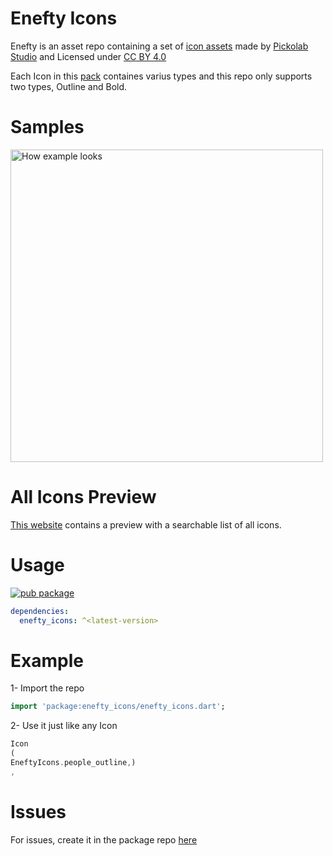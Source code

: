 # Enefty Icons

Enefty is an asset repo containing a set of [icon assets](https://www.figma.com/community/file/1158602726550500895) made
by [Pickolab Studio](https://www.figma.com/@PickolabStudio) and Licensed
under [CC BY 4.0](https://creativecommons.org/licenses/by/4.0/)

Each Icon in this [pack](https://www.figma.com/community/file/1158602726550500895) containes varius types and this repo
only supports two types, Outline and Bold.

# Samples

<p> <a href="https://omar-hanafy.github.io/enefty-icons/#/"><img src="https://raw.githubusercontent.com/omar-hanafy/nft-icons/main/icon_preview_1.0.0.png" alt="How example looks" width="500"> </a></p>

# All Icons Preview

[This website](https://omar-hanafy.github.io/enefty-icons/#/) contains a preview with a searchable list of all icons.

# Usage

[![pub package](https://img.shields.io/pub/v/enefty_icons)](https://pub.dev/packages/enefty_icons)

```yaml
dependencies:
  enefty_icons: ^<latest-version>
```

# Example

1- Import the repo

```dart
import 'package:enefty_icons/enefty_icons.dart';
```

2- Use it just like any Icon

```dart
Icon
(
EneftyIcons.people_outline,)
,
```

# Issues

For issues, create it in the package repo [here](https://github.com/omar-hanafy/nft-icons/issues)
